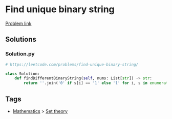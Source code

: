 # Find unique binary string

[Problem link](https://leetcode.com/problems/find-unique-binary-string/)

## Solutions


### Solution.py
```py
# https://leetcode.com/problems/find-unique-binary-string/

class Solution:
    def findDifferentBinaryString(self, nums: List[str]) -> str:
        return ''.join('0' if s[i] == '1' else '1' for i, s in enumerate(nums))
```
## Tags

* [Mathematics](/Collections/mathematics.md#mathematics) > [Set theory](/Collections/mathematics.md#set-theory)
